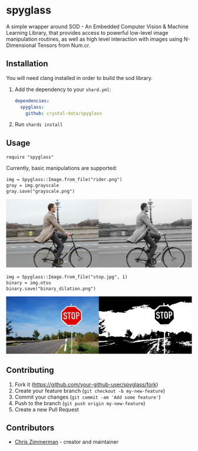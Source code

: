 # spyglass

A simple wrapper around SOD - An Embedded Computer Vision & Machine Learning Library, that provides
access to powerful low-level image manipulation routines, as well as high level interaction with
images using N-Dimensional Tensors from Num.cr.

## Installation

You will need clang installed in order to build the sod library.

1. Add the dependency to your `shard.yml`:

   ```yaml
   dependencies:
     spyglass:
       github: crystal-data/spyglass
   ```

2. Run `shards install`

## Usage

```crystal
require "spyglass"
```

Currently, basic manipulations are supported:

```crystal
img = Spyglass::Image.from_file("rider.png")
gray = img.grayscale
gray.save("grayscale.png")
```

![](./static/grayscale.png)

```crystal
img = Spyglass::Image.from_file("stop.jpg", 1)
binary = img.otsu
binary.save("binary_dilation.png")
```

![](./static/binary_dilation.png)


## Contributing

1. Fork it (<https://github.com/your-github-user/spyglass/fork>)
2. Create your feature branch (`git checkout -b my-new-feature`)
3. Commit your changes (`git commit -am 'Add some feature'`)
4. Push to the branch (`git push origin my-new-feature`)
5. Create a new Pull Request

## Contributors

- [Chris Zimmerman](https://github.com/your-github-user) - creator and maintainer
